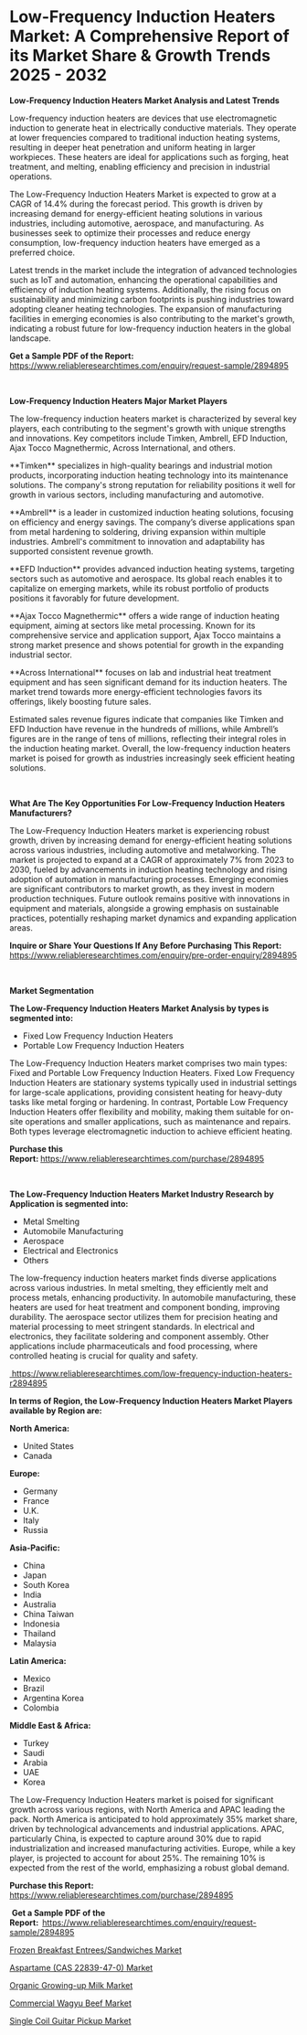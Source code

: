 <p><h1>Low-Frequency Induction Heaters Market: A Comprehensive Report of its Market Share & Growth Trends 2025 - 2032</h1></p><p><strong>Low-Frequency Induction Heaters Market Analysis and Latest Trends</strong></p>
<p><p>Low-frequency induction heaters are devices that use electromagnetic induction to generate heat in electrically conductive materials. They operate at lower frequencies compared to traditional induction heating systems, resulting in deeper heat penetration and uniform heating in larger workpieces. These heaters are ideal for applications such as forging, heat treatment, and melting, enabling efficiency and precision in industrial operations.</p><p>The Low-Frequency Induction Heaters Market is expected to grow at a CAGR of 14.4% during the forecast period. This growth is driven by increasing demand for energy-efficient heating solutions in various industries, including automotive, aerospace, and manufacturing. As businesses seek to optimize their processes and reduce energy consumption, low-frequency induction heaters have emerged as a preferred choice.</p><p>Latest trends in the market include the integration of advanced technologies such as IoT and automation, enhancing the operational capabilities and efficiency of induction heating systems. Additionally, the rising focus on sustainability and minimizing carbon footprints is pushing industries toward adopting cleaner heating technologies. The expansion of manufacturing facilities in emerging economies is also contributing to the market's growth, indicating a robust future for low-frequency induction heaters in the global landscape.</p></p>
<p><strong>Get a Sample PDF of the Report:&nbsp;</strong> <a href="https://www.reliableresearchtimes.com/enquiry/request-sample/2894895?utm_campaign=2748&utm_medium=2&utm_source=Github&utm_content=ia&utm_term=15032025&utm_id=low-frequency-induction-heaters">https://www.reliableresearchtimes.com/enquiry/request-sample/2894895</a></p>
<p>&nbsp;</p>
<p><strong>Low-Frequency Induction Heaters Major Market Players</strong></p>
<p><p>The low-frequency induction heaters market is characterized by several key players, each contributing to the segment's growth with unique strengths and innovations. Key competitors include Timken, Ambrell, EFD Induction, Ajax Tocco Magnethermic, Across International, and others.</p><p>**Timken** specializes in high-quality bearings and industrial motion products, incorporating induction heating technology into its maintenance solutions. The company's strong reputation for reliability positions it well for growth in various sectors, including manufacturing and automotive.</p><p>**Ambrell** is a leader in customized induction heating solutions, focusing on efficiency and energy savings. The company’s diverse applications span from metal hardening to soldering, driving expansion within multiple industries. Ambrell's commitment to innovation and adaptability has supported consistent revenue growth.</p><p>**EFD Induction** provides advanced induction heating systems, targeting sectors such as automotive and aerospace. Its global reach enables it to capitalize on emerging markets, while its robust portfolio of products positions it favorably for future development.</p><p>**Ajax Tocco Magnethermic** offers a wide range of induction heating equipment, aiming at sectors like metal processing. Known for its comprehensive service and application support, Ajax Tocco maintains a strong market presence and shows potential for growth in the expanding industrial sector.</p><p>**Across International** focuses on lab and industrial heat treatment equipment and has seen significant demand for its induction heaters. The market trend towards more energy-efficient technologies favors its offerings, likely boosting future sales.</p><p>Estimated sales revenue figures indicate that companies like Timken and EFD Induction have revenue in the hundreds of millions, while Ambrell’s figures are in the range of tens of millions, reflecting their integral roles in the induction heating market. Overall, the low-frequency induction heaters market is poised for growth as industries increasingly seek efficient heating solutions.</p></p>
<p>&nbsp;</p>
<p><strong>What Are The Key Opportunities For Low-Frequency Induction Heaters Manufacturers?</strong></p>
<p><p>The Low-Frequency Induction Heaters market is experiencing robust growth, driven by increasing demand for energy-efficient heating solutions across various industries, including automotive and metalworking. The market is projected to expand at a CAGR of approximately 7% from 2023 to 2030, fueled by advancements in induction heating technology and rising adoption of automation in manufacturing processes. Emerging economies are significant contributors to market growth, as they invest in modern production techniques. Future outlook remains positive with innovations in equipment and materials, alongside a growing emphasis on sustainable practices, potentially reshaping market dynamics and expanding application areas.</p></p>
<p><strong>Inquire or Share Your Questions If Any Before Purchasing This Report:</strong> <a href="https://www.reliableresearchtimes.com/enquiry/pre-order-enquiry/2894895?utm_campaign=2748&utm_medium=2&utm_source=Github&utm_content=ia&utm_term=15032025&utm_id=low-frequency-induction-heaters">https://www.reliableresearchtimes.com/enquiry/pre-order-enquiry/2894895</a></p>
<p>&nbsp;</p>
<p><strong>Market Segmentation</strong></p>
<p><strong>The Low-Frequency Induction Heaters Market Analysis by types is segmented into:</strong></p>
<p><ul><li> Fixed Low Frequency Induction Heaters</li><li>Portable Low Frequency Induction Heaters </li></ul></p>
<p><p>The Low-Frequency Induction Heaters market comprises two main types: Fixed and Portable Low Frequency Induction Heaters. Fixed Low Frequency Induction Heaters are stationary systems typically used in industrial settings for large-scale applications, providing consistent heating for heavy-duty tasks like metal forging or hardening. In contrast, Portable Low Frequency Induction Heaters offer flexibility and mobility, making them suitable for on-site operations and smaller applications, such as maintenance and repairs. Both types leverage electromagnetic induction to achieve efficient heating.</p></p>
<p><strong>Purchase this Report:&nbsp;</strong><a href="https://www.reliableresearchtimes.com/purchase/2894895?utm_campaign=2748&utm_medium=2&utm_source=Github&utm_content=ia&utm_term=15032025&utm_id=low-frequency-induction-heaters">https://www.reliableresearchtimes.com/purchase/2894895</a></p>
<p>&nbsp;</p>
<p><strong>The Low-Frequency Induction Heaters Market Industry Research by Application is segmented into:</strong></p>
<p><ul><li> Metal Smelting</li><li>Automobile Manufacturing</li><li>Aerospace</li><li>Electrical and Electronics</li><li>Others </li></ul></p>
<p><p>The low-frequency induction heaters market finds diverse applications across various industries. In metal smelting, they efficiently melt and process metals, enhancing productivity. In automobile manufacturing, these heaters are used for heat treatment and component bonding, improving durability. The aerospace sector utilizes them for precision heating and material processing to meet stringent standards. In electrical and electronics, they facilitate soldering and component assembly. Other applications include pharmaceuticals and food processing, where controlled heating is crucial for quality and safety.</p></p>
<p><a href="https://www.reliableresearchtimes.com/low-frequency-induction-heaters-r2894895?utm_campaign=2748&utm_medium=2&utm_source=Github&utm_content=ia&utm_term=15032025&utm_id=low-frequency-induction-heaters">&nbsp;https://www.reliableresearchtimes.com/low-frequency-induction-heaters-r2894895</a></p>
<p><strong>In terms of Region, the Low-Frequency Induction Heaters Market Players available by Region are:</strong></p>
<p>
    <p> <strong> North America: </strong>
        <ul>
            <li>United States</li>
            <li>Canada</li>
        </ul>
        </p> 
    <p> <strong> Europe: </strong>
        <ul>
            <li>Germany</li>
            <li>France</li>
            <li>U.K.</li>
            <li>Italy</li>
            <li>Russia</li>
        </ul>
        </p> 
    <p> <strong> Asia-Pacific: </strong>
        <ul>
            <li>China</li>
            <li>Japan</li>
            <li>South Korea</li>
            <li>India</li>
            <li>Australia</li>
            <li>China Taiwan</li>
            <li>Indonesia</li>
            <li>Thailand</li>
            <li>Malaysia</li>
        </ul>
        </p> 
    <p> <strong> Latin America: </strong>
        <ul>
            <li>Mexico</li>
            <li>Brazil</li>
            <li>Argentina Korea</li>
            <li>Colombia</li>
        </ul>
        </p> 
    <p> <strong> Middle East & Africa: </strong>
        <ul>
            <li>Turkey</li>
            <li>Saudi</li>
            <li>Arabia</li>
            <li>UAE</li>
            <li>Korea</li>
        </ul>
    </p>
    </p>
<p><p>The Low-Frequency Induction Heaters market is poised for significant growth across various regions, with North America and APAC leading the pack. North America is anticipated to hold approximately 35% market share, driven by technological advancements and industrial applications. APAC, particularly China, is expected to capture around 30% due to rapid industrialization and increased manufacturing activities. Europe, while a key player, is projected to account for about 25%. The remaining 10% is expected from the rest of the world, emphasizing a robust global demand.</p></p>
<p><strong>Purchase this Report: </strong><a href="https://www.reliableresearchtimes.com/purchase/2894895?utm_campaign=2748&utm_medium=2&utm_source=Github&utm_content=ia&utm_term=15032025&utm_id=low-frequency-induction-heaters">https://www.reliableresearchtimes.com/purchase/2894895</a></p>
<p>&nbsp;<strong>Get a Sample PDF of the Report:&nbsp;&nbsp;</strong><a href="https://www.reliableresearchtimes.com/enquiry/request-sample/2894895?utm_campaign=2748&utm_medium=2&utm_source=Github&utm_content=ia&utm_term=15032025&utm_id=low-frequency-induction-heaters">https://www.reliableresearchtimes.com/enquiry/request-sample/2894895</a></p>
<p><strong></strong></p>
<p><p><a href="https://www.linkedin.com/pulse/in-depth-frozen-breakfast-entreessandwiches-market-analysis-xqi0e?utm_campaign=2748&utm_medium=2&utm_source=Github&utm_content=ia&utm_term=15032025&utm_id=low-frequency-induction-heaters">Frozen Breakfast Entrees/Sandwiches Market</a></p><p><a href="https://www.linkedin.com/pulse/explosive-growth-aspartame-cas-22839-47-0-market-global-kicce?utm_campaign=2748&utm_medium=2&utm_source=Github&utm_content=ia&utm_term=15032025&utm_id=low-frequency-induction-heaters">Aspartame (CAS 22839-47-0) Market</a></p><p><a href="https://www.linkedin.com/pulse/organic-growing-up-milk-market-size-expansion-forecast-from-bhove?utm_campaign=2748&utm_medium=2&utm_source=Github&utm_content=ia&utm_term=15032025&utm_id=low-frequency-induction-heaters">Organic Growing-up Milk Market</a></p><p><a href="https://www.linkedin.com/pulse/commercial-wagyu-beef-market-size-growing-cagr-129-from-b9bne?utm_campaign=2748&utm_medium=2&utm_source=Github&utm_content=ia&utm_term=15032025&utm_id=low-frequency-induction-heaters">Commercial Wagyu Beef Market</a></p><p><a href="https://github.com/schwminh2001101/Market-Research-Report-List-1/blob/main/single-coil-guitar-pickup-market.md?utm_campaign=2748&utm_medium=2&utm_source=Github&utm_content=ia&utm_term=15032025&utm_id=low-frequency-induction-heaters">Single Coil Guitar Pickup Market</a></p></p>